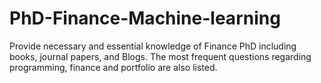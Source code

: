 # PhD-Finance-Machine-learning
Provide necessary and essential knowledge of Finance PhD including books, journal papers, and Blogs. The most frequent questions regarding programming, finance and portfolio are also listed.
